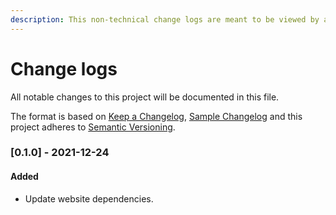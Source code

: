 ```yaml
---
description: This non-technical change logs are meant to be viewed by all users.
---
```


# Change logs

All notable changes to this project will be documented in this file.

The format is based on [Keep a Changelog](http://keepachangelog.com), [Sample Changelog](https://gist.github.com/juampynr/4c18214a8eb554084e21d6e288a18a2c) and this project adheres to [Semantic Versioning](http://semver.org).&#x20;



### \[0.1.0] - 2021-12-24

#### Added

* Update website dependencies.
